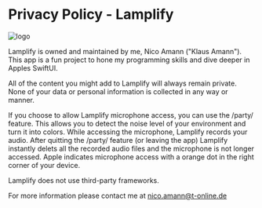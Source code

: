 # Privacy Policy - Lamplify
![logo](https://user-images.githubusercontent.com/100153720/166951342-ef26d7d8-8b73-4a22-88a1-14b2d7ffeef6.png)


Lamplify is owned and maintained by me, Nico Amann ("Klaus Amann"). This app is a fun project to hone my programming skills and dive deeper in Apples SwiftUI.

All of the content you might add to Lamplify will always remain private. None of your data or personal information is collected in any way or manner.

If you choose to allow Lamplify microphone access, you can use the /party/ feature. This allows you to detect the noise level of your environment and turn it into colors. While accessing the microphone, Lamplify records your audio. After quitting the /party/ feature (or leaving the app) Lamplify instantly delets all the recorded audio files and the microphone is not longer accessed. Apple indicates microphone access with a orange dot in the right corner of your device.

Lamplify does not use third-party frameworks.

For more information please contact me at
nico.amann@t-online.de
